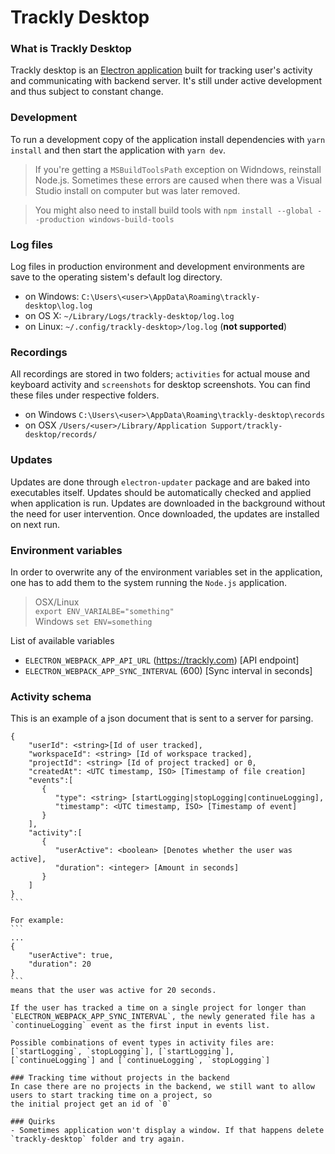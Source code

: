 # Trackly Desktop

### What is Trackly Desktop
Trackly desktop is an [Electron application](https://electronjs.org/) built for tracking user's activity and communicating with backend server. It's still under active development and thus subject to constant change. 

### Development
To run a development copy of the application install dependencies with `yarn install` and then start the application with `yarn dev`.

> If you're getting a `MSBuildToolsPath` exception on Widndows, reinstall Node.js. Sometimes these errors are caused when there was a Visual Studio install on computer but was later removed.

> You might also need to install build tools with `npm install --global --production windows-build-tools`

### Log files
Log files in production environment and development environments are save to the operating sistem's default log directory.
- on Windows: `C:\Users\<user>\AppData\Roaming\trackly-desktop\log.log`  
- on OS X: `~/Library/Logs/trackly-desktop/log.log`
- on Linux: `~/.config/trackly-desktop>/log.log` (**not supported**)

### Recordings
All recordings are stored in two folders; `activities` for actual mouse and keyboard activity and `screenshots` for desktop screenshots. You can find these files under respective folders.
 - on Windows `C:\Users\<user>\AppData\Roaming\trackly-desktop\records`
 - on OSX `/Users/<user>/Library/Application Support/trackly-desktop/records/`

### Updates
Updates are done through `electron-updater` package and are baked into executables itself. Updates should be automatically checked and applied when application is run. Updates are downloaded in the background without the need for user intervention. Once downloaded, the updates are installed on next run.

### Environment variables  
In order to overwrite any of the environment variables set in the application, one has to add them to the system running the `Node.js` application.

> OSX/Linux  
`export ENV_VARIALBE="something"`  
> Windows
`set ENV=something`

List of available variables
* `ELECTRON_WEBPACK_APP_API_URL` (https://trackly.com) [API endpoint]
* `ELECTRON_WEBPACK_APP_SYNC_INTERVAL` (600) [Sync interval in seconds]

### Activity schema
This is an example of a json document that is sent to a server for parsing.
````
{
    "userId": <string>[Id of user tracked],
    "workspaceId": <string> [Id of workspace tracked],
    "projectId": <string> [Id of project tracked] or 0,
    "createdAt": <UTC timestamp, ISO> [Timestamp of file creation]
    "events":[
       {
          "type": <string> [startLogging|stopLogging|continueLogging],
          "timestamp": <UTC timestamp, ISO> [Timestamp of event]
       }
    ],
    "activity":[
       {
          "userActive": <boolean> [Denotes whether the user was active],
          "duration": <integer> [Amount in seconds]
       }
    ]
}
```

For example:
```
...
{
    "userActive": true,
    "duration": 20
}
```
means that the user was active for 20 seconds.

If the user has tracked a time on a single project for longer than `ELECTRON_WEBPACK_APP_SYNC_INTERVAL`, the newly generated file has a `continueLogging` event as the first input in events list.

Possible combinations of event types in activity files are: [`startLogging`, `stopLogging`], [`startLogging`],  [`continueLogging`] and [`continueLogging`, `stopLogging`]

### Tracking time without projects in the backend
In case there are no projects in the backend, we still want to allow users to start tracking time on a project, so
the initial project get an id of `0`

### Quirks
- Sometimes application won't display a window. If that happens delete `trackly-desktop` folder and try again.